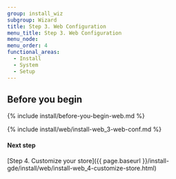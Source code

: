 ```yaml
---
group: install_wiz
subgroup: Wizard
title: Step 3. Web Configuration
menu_title: Step 3. Web Configuration
menu_node:
menu_order: 4
functional_areas:
  - Install
  - System
  - Setup
---
```


## Before you begin
{% include install/before-you-begin-web.md %}

{% include install/web/install-web_3-web-conf.md %}

#### Next step
[Step 4. Customize your store]({{ page.baseurl }}/install-gde/install/web/install-web_4-customize-store.html)
